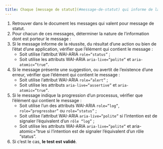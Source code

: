 ```yaml
---
title: Chaque [message de statut](#message-de-statut) qui informe de la réussite, du résultat d’une action ou bien de l’état d’une application utilise-t-il l’attribut WAI-ARIA `role="status"` ?
---
```


1. Retrouver dans le document les messages qui valent pour message de statut.
2. Pour chacun de ces messages, déterminer la nature de l’information dont est porteur le message :
3. Si le message informe de la réussite, du résultat d’une action ou bien de l’état d’une application, vérifier que l’élément qui contient le message :
   - Soit utilise l’attribut WAI-ARIA `role=”status”` ;
   - Soit utilise les attributs WAI-ARIA `aria-live=”polite”` et `aria-atomic=”true”`.
4. Si le message présente une suggestion, ou avertit de l’existence d’une erreur, vérifier que l’élément qui contient le message :
   - Soit utilise l’attribut WAI-ARIA `role=”alert”` ;
   - Soit utilise les attributs `aria-live=”assertive”` et `aria-atomic=”true”`.
5. Si le message indique la progression d’un processus, vérifier que l’élément qui contient le message :
   - Soit utilise l’un des attributs WAI-ARIA `role=”log”`, `role=”progressbar”` ou `role=”status”` ;
   - Soit utilise l’attribut WAI-ARIA `aria-live=”polite”` si l’intention est de signaler l’équivalent d’un `rôle “log”` ;
   - Soit utilise les attributs WAI-ARIA `aria-live=”polite”` et aria-atomic=”true si l’intention est de signaler l’équivalent d’un rôle “status”.
6. Si c’est le cas, **le test est validé**.
